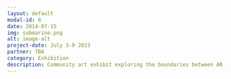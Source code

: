 ```yaml
---
layout: default
modal-id: 6
date: 2014-07-15
img: submarine.png
alt: image-alt
project-date: July 3-9 2023
partner: TBA
category: Exhibition
description: Community art exhibit exploring the boundaries between AR, VR, and IRL.
---
```

